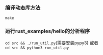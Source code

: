 ### 编译动态库方法
`make`  
### 运行rust_examples/hello的分析程序
`cd src && ./run_util.py`(需要安装pypy3) 或者  
`cd src && python3 run_util.py`
